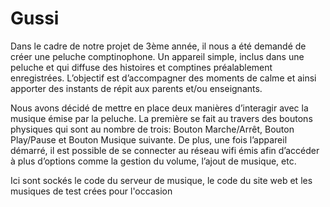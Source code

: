 # Gussi

Dans le cadre de notre projet de 3ème année, il nous a été demandé de créer une peluche comptinophone. 
Un appareil simple, inclus dans une peluche et qui diffuse des histoires et comptines préalablement enregistrées. 
L’objectif est d’accompagner des moments de calme et ainsi apporter des instants de répit aux parents et/ou enseignants. 

Nous avons décidé de mettre en place deux manières d’interagir avec la musique émise par la peluche. 
La première se fait au travers des boutons physiques qui sont au nombre de trois: Bouton Marche/Arrêt, Bouton Play/Pause et Bouton Musique suivante.
De plus, une fois l’appareil démarré, il est possible de se connecter au réseau wifi émis afin d’accéder à plus d’options comme la gestion du volume, l’ajout de musique, etc.

Ici sont sockés le code du serveur de musique, le code du site web et les musiques de test crées pour l'occasion
